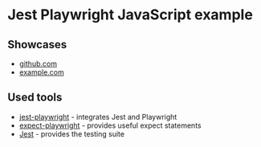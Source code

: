# Jest Playwright JavaScript example

## Showcases

- [github.com](https://github.com/playwright-community/playwright-jest-examples/blob/main/basic/tests/github.test.js)
- [example.com](https://github.com/playwright-community/playwright-jest-examples/blob/main/basic/tests/example.test.js)

## Used tools

- [jest-playwright](https://github.com/playwright-community/jest-playwright) - integrates Jest and Playwright
- [expect-playwright](https://github.com/playwright-community/expect-playwright) - provides useful expect statements
- [Jest](https://jestjs.io) - provides the testing suite
